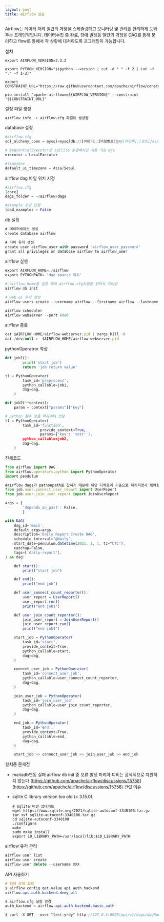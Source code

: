 ```yaml
---
layout: post
title: airflow 실습
---
```

Airflow는 데이터 처리 일련의 과정을 스케쥴링하고 모니터링 및 관리를 편리하게 도와주는 프레임웍입니다.
데이터수집 중 완료, 장애 발생등 일련의 과정을 DAG를 통해 분리하고 flow로 통해서 각 상황에 대처하도록 프그래밍이 가능합니다.

설치

```
export AIRFLOW_VERSION=2.3.2

export PYTHON_VERSION="$(python --version | cut -d " " -f 2 | cut -d "." -f 1-2)"

export CONSTRAINT_URL="https://raw.githubusercontent.com/apache/airflow/constraints-${AIRFLOW_VERSION}/constraints-${PYTHON_VERSION}.txt"

pip install "apache-airflow==${AIRFLOW_VERSION}" --constraint "${CONSTRAINT_URL}"
```

설정 파일 생성 

```python
airflow info -> airflow.cfg 파일이 생성됨 
```

database 설정 

```python
#airflow.cfg 
sql_alchemy_conn = mysql+mysqldb://[아이디]:[비밀번호]@#@[아이피]:[포트]/airflow_db?charset=utf8

# SequentialExecutor은 sqllite 환경에서만 사용 가능 wjs
executor = LocalExecutor

#timezone 
default_ui_timezone = Asia/Seoul
```

airflow dag 파일 위치 지정

```python
#airflow.cfg 
[core]
dags_folder = ~/airflow/dags

#example 로딩 안함 
load_examples = False 
```

db 설정 

```jsx
# 데이터베이스 생성 
create database airflow 

# 디비 유저 생성 
create user airflow_user with password 'airflow_user_password'
grant all privileges on database airflow to airflow_user 
```

airflow 실행 

```python
export AIRFLOW_HOME=./airflow
export PYTHONPATH= 'dag source 위치'

# airflow_home을 설정 해야 airflow.cfg파일을 읽어서 처리함 
airflow db init 

# web ui 유저 생성 
airflow users create --username airflow --firstname airflow --lastname airflow --role Admin --email test@test.com

airflow scheduler 
airflow webserver --port 8080 
```

airflow 종료

```jsx
cat $AIRFLOW_HOME/airflow-webserver.pid | xargs kill -9
cat /dev/null >  $AIRFLOW_HOME/airflow-webserver.pid
```

pythonOperatror 작성 

```python
def job1():
        print('start job')
        return 'job return value'

t1 = PythonOperator(
        task_id='preprocess',
        python_callable=job1,
        dag=dag,
    )

def job2(**context):
	param = context["params"]["key"] 

# python 함수 호출 파라메터 전달 
t1 = PythonOperator(
        task_id='function',
				provide_context=True,
				params={'key': 'test''}, 
        python_callable=job2,
        dag=dag,
    )
```

전체코드

```jsx
from airflow import DAG
from airflow.operators.python import PythonOperator
import pendulum

#airflow dags가 pathonpath로 잡히기 떄문에 해당 디렉토리 기준으로 패키지명시 해야됨 
from job.user.connect_user_report import UserReport
from job.user.join_user_report import JoinUserReport

args = {
        'depends_on_past': False,
        }

with DAG(
    dag_id='main',
    default_args=args,
    description='Daily Report Create DAG',
    schedule_interval="@daily",
    start_date=pendulum.datetime(2021, 1, 1, tz="UTC"),
    catchup=False,
    tags=['daily-report'],
) as dag:

    def start():
        print("start job")

    def end():
        print("end job")

    def user_connect_count_reporter():
        user_report = UserReport()
        user_report.run()
        print("end job1")

    def user_join_count_reporter():
        join_user_report = JoinUserReport()
        join_user_report.run()
        print("end job1")

    start_job = PythonOperator(
        task_id='start',
        provide_context=True,
        python_callable=start,
        dag=dag,
    )

    connect_user_job = PythonOperator(
        task_id='connect_user_job',
        python_callable=user_connect_count_reporter,
        dag=dag,
    )

    join_user_job = PythonOperator(
        task_id='join_user_job',
        python_callable=user_join_count_reporter,
        dag=dag,
    )

    end_job = PythonOperator(
        task_id='end',
        provide_context=True,
        python_callable=end,
        dag=dag,
    )

    start_job >> connect_user_job >> join_user_job >> end_job
```

설치중 문제점 

- mariadb연동 실패 airflow db init 중 오류 발생 
마리아 디비는 공식적으로 지원하지 않는다 
[https://github.com/apache/airflow/discussions/15758](https://github.com/apache/airflow/discussions/15758) 관련 이슈
- sqlite C library version too old (< 3.15.0).
    
    ```
    # sqlite 버전 업데이트 
    wget https://www.sqlite.org/2021/sqlite-autoconf-3340100.tar.gz
    tar xvf sqlite-autoconf-3340100.tar.gz
    cd sqlite-autoconf-3340100
    ./configure
    make
    sudo make install
    export LD_LIBRARY_PATH=/usr/local/lib:$LD_LIBRARY_PATH
    ```
    

airflow 유저  관리

```jsx
airflow user list 
airflow user create
airflow user delete --username XXX 
```

API 사용하기 

```glsl
# 현재 상태 조회 
$ airflow config get-value api auth_backend
airflow.api.auth.backend.deny_all

$ airflow.cfg 설정 변경
auth_backend = airflow.api.auth.backend.basic_auth

$ curl -X GET --user "test:yrdy" http://127.0.1:8080/api/v1/dags/dagRuns

```
